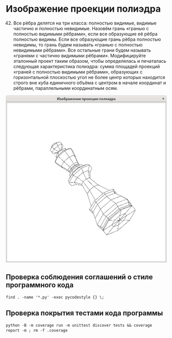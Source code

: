 # Изображение проекции полиэдра

42. Все рёбра делятся на три класса: полностью видимые, видимые частично и полностью невидимые. Назовём грань «гранью с полностью видимыми рёбрами», если все образующие её рёбра полностью видимы. Если все образующие грань рёбра полностью невидимы, то грань будем называть «гранью с полностью невидимыми рёбрами». Все остальные грани будем называть «гранями с частично видимыми рёбрами». Модифицируйте эталонный проект таким образом, чтобы определялась и печаталась следующая характеристика полиэдра: сумма площадей проекций «граней с полностью видимыми рёбрами», образующих с горизонтальной плоскостью угол не более 
 центр которых находится строго вне куба единичного объёма с центром в начале координат и рёбрами, параллельными координатным осям.

![Шахматный король](images/king.png)

## Проверка соблюдения соглашений о стиле программного кода

~~~{.sh}
find . -name '*.py' -exec pycodestyle {} \;
~~~

## Проверка покрытия тестами кода программы

~~~{.sh}
python -B -m coverage run -m unittest discover tests && coverage report -m ; rm -f .coverage
~~~
